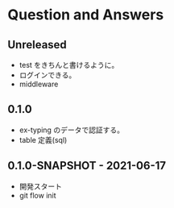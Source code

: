 # Question and Answers

## Unreleased
- test をきちんと書けるように。
- ログインできる。
- middleware

## 0.1.0
- ex-typing のデータで認証する。
- table 定義(sql)

## 0.1.0-SNAPSHOT - 2021-06-17
- 開発スタート
- git flow init
